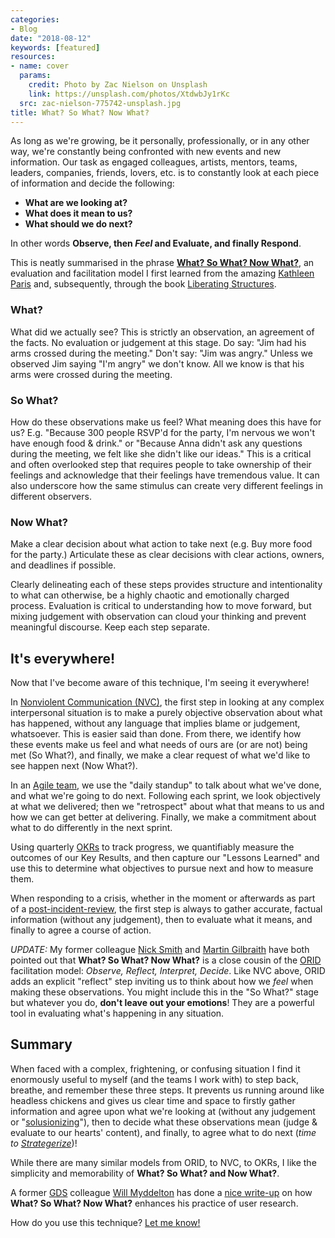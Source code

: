 ```yaml
---
categories:
- Blog
date: "2018-08-12"
keywords: [featured]
resources:
- name: cover
  params:
    credit: Photo by Zac Nielson on Unsplash
    link: https://unsplash.com/photos/XtdwbJy1rKc
  src: zac-nielson-775742-unsplash.jpg
title: What? So What? Now What?
---
```


As long as we're growing, be it personally, professionally, or in any other way, we're constantly being confronted with new events and new information. Our task as engaged colleagues, artists, mentors, teams, leaders, companies, friends, lovers, etc. is to constantly look at each piece of information and decide the following: 

>
* **What are we looking at?**
* **What does it mean to us?**
* **What should we do next?**

In other words **Observe, then _Feel_ and Evaluate, and finally Respond**.

This is neatly summarised in the phrase **<a href="http://www.liberatingstructures.com/9-what-so-what-now-what-w/">What? So What? Now What?</a>**, an evaluation and facilitation model I first learned from the amazing [Kathleen Paris](http://kathleenparis.com/) and, subsequently, through the book [Liberating Structures](http://www.liberatingstructures.com/).

### What?
What did we actually see? This is strictly an observation, an agreement of the facts. No evaluation or judgement at this stage. Do say: "Jim had his arms crossed during the meeting." Don't say: "Jim was angry." Unless we observed Jim saying "I'm angry" we don't know. All we know is that his arms were crossed during the meeting.

### So What?
How do these observations make us feel? What meaning does this have for us? E.g. "Because 300 people RSVP'd for the party, I'm nervous we won't have enough food & drink." or "Because Anna didn't ask any questions during the meeting, we felt like she didn't like our ideas." This is a critical and often overlooked step that requires people to take ownership of their feelings and acknowledge that their feelings have tremendous value. It can also underscore how the same stimulus can create very different feelings in different observers.

### Now What?
Make a clear decision about what action to take next (e.g. Buy more food for the party.) Articulate these as clear decisions with clear actions, owners, and deadlines if possible.


Clearly delineating each of these steps provides structure and intentionality to what can otherwise, be a highly chaotic and emotionally charged process. Evaluation is critical to understanding how to move forward, but mixing judgement with observation can cloud your thinking and prevent meaningful discourse. Keep each step separate.

## It's everywhere!
Now that I've become aware of this technique, I'm seeing it everywhere!

In <a href="/blog/nvc">Nonviolent Communication (NVC)</a>, the first step in looking at any complex interpersonal situation is to make a purely objective observation about what has happened, without any language that implies blame or judgement, whatsoever. This is easier said than done. From there, we identify how these events make us feel and what needs of ours are (or are not) being met (So What?), and finally, we make a clear request of what we'd like to see happen next (Now What?).

In an <a href="https://www.gov.uk/service-manual/agile-delivery" target="_blank">Agile team</a>, we use the "daily standup" to talk about what we've done, and what we're going to do next. Following each sprint, we look objectively at what we delivered; then we "retrospect" about what that means to us and how we can get better at delivering. Finally, we make a commitment about what to do differently in the next sprint.

Using quarterly <a href="/blog/running-an-okr-setting-workshop/">OKRs</a> to track progress, we quantifiably measure the outcomes of our Key Results, and then capture our "Lessons Learned" and use this to determine what objectives to pursue next and how to measure them.

When responding to a crisis, whether in the moment or afterwards as part of a [post-incident-review](https://github.com/etsy/DebriefingFacilitationGuide/tree/master/guide), the first step is always to gather accurate, factual information (without any judgement), then to evaluate what it means, and finally to agree a course of action.

_UPDATE:_ My former colleague <a href="https://twitter.com/twitrnick" target="_blank">Nick Smith</a> and [Martin Gilbraith](https://martingilbraith.com/) have both pointed out that **What? So What? Now What?** is a close cousin of the [ORID](https://www.betterevaluation.org/en/evaluation-options/orid) facilitation model: _Observe, Reflect, Interpret, Decide_. Like NVC above, ORID adds an explicit "reflect" step inviting us to think about how we _feel_ when making these observations. You might include this in the "So What?" stage but whatever you do, **don't leave out your emotions**! They are a powerful tool in evaluating what's happening in any situation.

## Summary

When faced with a complex, frightening, or confusing situation I find it enormously useful to myself (and the teams I work with) to step back, breathe, and remember these three steps. It prevents us running around like headless chickens and gives us clear time and space to firstly gather information and agree upon what we're looking at (without any judgement or "[solusionizing](https://www.urbandictionary.com/define.php?term=solutionizing)"), then to decide what these observations mean (judge & evaluate to our hearts' content), and finally, to agree what to do next (_time to [Strategerize](https://en.wikipedia.org/wiki/Strategery)_)!

While there are many similar models from ORID, to NVC, to OKRs, I like the simplicity and memorability of **What? So What? and Now What?**.

A former [GDS](https://gds.blog.gov.uk/about/) colleague [Will Myddelton](http://www.myddelton.co.uk/about/) has done a [nice write-up](http://www.myddelton.co.uk/blog/what-so-what-now-what) on how **What? So What? Now What?** enhances his practice of user research.

How do you use this technique? <a href="/contact">Let me know!</a>

